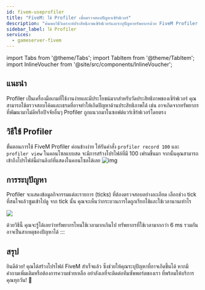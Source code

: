 ```yaml
---
id: fivem-useprofiler
title: "FiveM: ใช้ Profiler เพื่อตรวจสอบปัญหาเซิร์ฟเวอร์"
description: "ค้นพบวิธีวิเคราะห์ประสิทธิภาพเซิร์ฟเวอร์และระบุปัญหาทรัพยากรด้วย FiveM Profiler เพื่อการเล่นเกมที่ลื่นไหล → เรียนรู้เพิ่มเติมตอนนี้"
sidebar_label: ใช้ Profiler
services:
  - gameserver-fivem
---
```


import Tabs from '@theme/Tabs';
import TabItem from '@theme/TabItem';
import InlineVoucher from '@site/src/components/InlineVoucher';


## แนะนำ

Profiler เป็นเครื่องมือเกมที่ใช้งานง่ายและมีประโยชน์มากสำหรับวัดประสิทธิภาพของเซิร์ฟเวอร์ คุณสามารถใช้ตรวจสอบโค้ดและเธรดที่อาจทำให้เกิดปัญหาด้านประสิทธิภาพได้ เช่น อาจเกิดจากทรัพยากรที่พัฒนามาไม่ดีหรือปัจจัยอื่นๆ Profiler ถูกผนวกมาในซอฟต์แวร์เซิร์ฟเวอร์โดยตรง

<InlineVoucher />

## วิธีใช้ Profiler
ขั้นตอนการใช้ FiveM Profiler ค่อนข้างง่าย ให้รันคำสั่ง `profiler record 100` และ `profiler view` ในคอนโซลแบบสด จะมีการสร้างโปรไฟล์ที่มี 100 เฟรมขึ้นมา จากนั้นคุณสามารถเข้าถึงโปรไฟล์นี้ผ่านลิงก์ที่แสดงในคอนโซลได้เลย ![img](https://screensaver01.zap-hosting.com/index.php/s/ZGFEaFFmgyKn8PK/preview)




## การระบุปัญหา
Profiler จะแสดงข้อมูลกิจกรรมแต่ละรายการ (ticks) ที่ต้องตรวจสอบอย่างละเอียด เลือกช่วง tick ที่สนใจแล้วซูมเข้าไปดู จาก tick นั้น คุณจะเห็นว่ากระบวนการใดถูกเรียกใช้และใช้เวลานานเท่าไร

![](https://screensaver01.zap-hosting.com/index.php/s/6BJozz7abRSHSj5/preview)

ด้วยวิธีนี้ คุณจะรู้ได้เลยว่าทรัพยากรไหนใช้เวลามากเกินไป ทรัพยากรที่ใช้เวลามากกว่า 6 ms รวมกัน อาจเป็นสาเหตุของปัญหาได้
:::



## สรุป

ยินดีด้วย! คุณได้สร้างโปรไฟล์ FiveM สำเร็จแล้ว ซึ่งช่วยให้คุณระบุปัญหาที่อาจเกิดขึ้นได้ หากมีคำถามเพิ่มเติมหรือต้องการความช่วยเหลือ อย่าลังเลที่จะติดต่อทีมซัพพอร์ตของเรา ที่พร้อมให้บริการคุณทุกวัน! 🙂

<InlineVoucher />